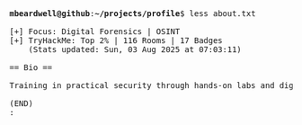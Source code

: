 <pre>

<strong>mbeardwell@github</strong>:<strong>~/projects/profile</strong>$ less about.txt

[+] Focus: Digital Forensics | OSINT
[+] TryHackMe: Top 2% | 116 Rooms | 17 Badges
    (Stats updated: Sun, 03 Aug 2025 at 07:03:11)

== Bio ==

Training in practical security through hands-on labs and digital investigations.

(END)
:
</pre>
